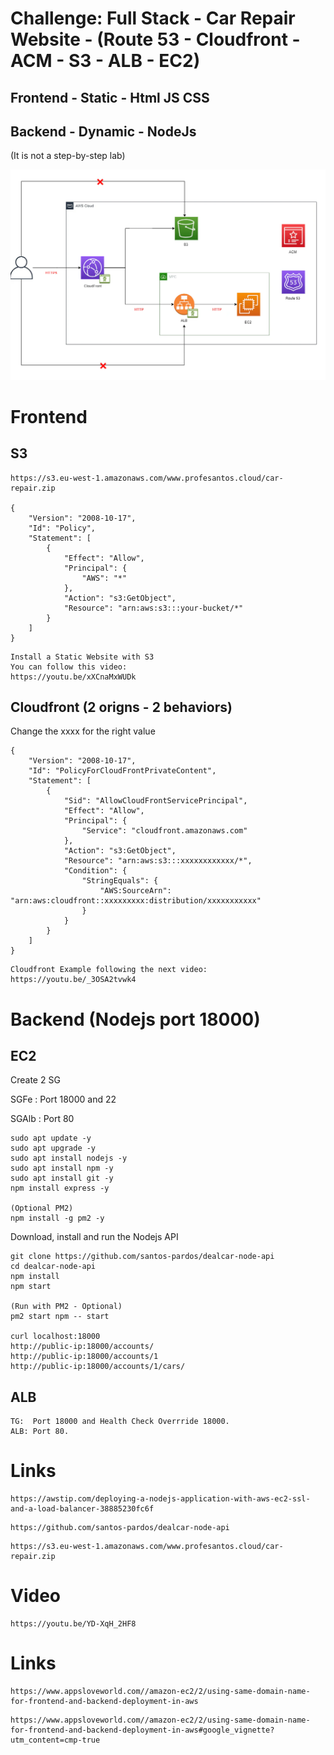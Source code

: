 # Challenge: Full Stack - Car Repair Website - (Route 53 - Cloudfront - ACM - S3 - ALB - EC2)
## Frontend - Static  - Html JS CSS
## Backend  - Dynamic - NodeJs
(It is not a step-by-step lab)


![](images/01.png)


# Frontend 

## S3
```
https://s3.eu-west-1.amazonaws.com/www.profesantos.cloud/car-repair.zip

{
    "Version": "2008-10-17",
    "Id": "Policy",
    "Statement": [
        {
            "Effect": "Allow",
            "Principal": {
                "AWS": "*"
            },
            "Action": "s3:GetObject",
            "Resource": "arn:aws:s3:::your-bucket/*"
        }
    ]
}
```
```
Install a Static Website with S3
You can follow this video: 
https://youtu.be/xXCnaMxWUDk
```

## Cloudfront (2 origns - 2 behaviors)

Change the xxxx for the right value
```
{
    "Version": "2008-10-17",
    "Id": "PolicyForCloudFrontPrivateContent",
    "Statement": [
        {
            "Sid": "AllowCloudFrontServicePrincipal",
            "Effect": "Allow",
            "Principal": {
                "Service": "cloudfront.amazonaws.com"
            },
            "Action": "s3:GetObject",
            "Resource": "arn:aws:s3:::xxxxxxxxxxxx/*",
            "Condition": {
                "StringEquals": {
                    "AWS:SourceArn": "arn:aws:cloudfront::xxxxxxxxx:distribution/xxxxxxxxxxx"
                }
            }
        }
    ]
}
```
```
Cloudfront Example following the next video:
https://youtu.be/_3OSA2tvwk4
```

# Backend  (Nodejs port 18000)

## EC2
Create 2 SG

SGFe : Port 18000 and 22

SGAlb : Port 80

```
sudo apt update -y
sudo apt upgrade -y
sudo apt install nodejs -y
sudo apt install npm -y
sudo apt install git -y
npm install express -y

(Optional PM2)
npm install -g pm2 -y
```
Download, install and run the Nodejs API
```
git clone https://github.com/santos-pardos/dealcar-node-api
cd dealcar-node-api
npm install
npm start

(Run with PM2 - Optional)
pm2 start npm -- start

curl localhost:18000
http://public-ip:18000/accounts/
http://public-ip:18000/accounts/1
http://public-ip:18000/accounts/1/cars/
```

## ALB
```
TG:  Port 18000 and Health Check Overrride 18000.
ALB: Port 80.
```
# Links
```
https://awstip.com/deploying-a-nodejs-application-with-aws-ec2-ssl-and-a-load-balancer-38885230fc6f
```
```
https://github.com/santos-pardos/dealcar-node-api
```
```
https://s3.eu-west-1.amazonaws.com/www.profesantos.cloud/car-repair.zip
```
# Video
```
https://youtu.be/YD-XqH_2HF8
```
# Links
```
https://www.appsloveworld.com//amazon-ec2/2/using-same-domain-name-for-frontend-and-backend-deployment-in-aws
```
```
https://www.appsloveworld.com//amazon-ec2/2/using-same-domain-name-for-frontend-and-backend-deployment-in-aws#google_vignette?utm_content=cmp-true
```

